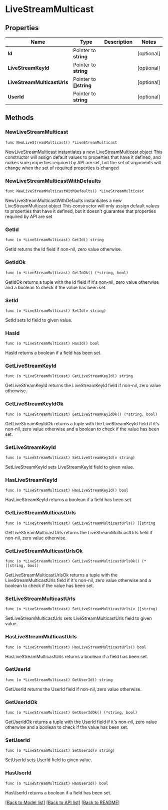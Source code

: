 # LiveStreamMulticast

## Properties

Name | Type | Description | Notes
------------ | ------------- | ------------- | -------------
**Id** | Pointer to **string** |  | [optional] 
**LiveStreamKeyId** | Pointer to **string** |  | [optional] 
**LiveStreamMulticastUrls** | Pointer to **[]string** |  | [optional] 
**UserId** | Pointer to **string** |  | [optional] 

## Methods

### NewLiveStreamMulticast

`func NewLiveStreamMulticast() *LiveStreamMulticast`

NewLiveStreamMulticast instantiates a new LiveStreamMulticast object
This constructor will assign default values to properties that have it defined,
and makes sure properties required by API are set, but the set of arguments
will change when the set of required properties is changed

### NewLiveStreamMulticastWithDefaults

`func NewLiveStreamMulticastWithDefaults() *LiveStreamMulticast`

NewLiveStreamMulticastWithDefaults instantiates a new LiveStreamMulticast object
This constructor will only assign default values to properties that have it defined,
but it doesn't guarantee that properties required by API are set

### GetId

`func (o *LiveStreamMulticast) GetId() string`

GetId returns the Id field if non-nil, zero value otherwise.

### GetIdOk

`func (o *LiveStreamMulticast) GetIdOk() (*string, bool)`

GetIdOk returns a tuple with the Id field if it's non-nil, zero value otherwise
and a boolean to check if the value has been set.

### SetId

`func (o *LiveStreamMulticast) SetId(v string)`

SetId sets Id field to given value.

### HasId

`func (o *LiveStreamMulticast) HasId() bool`

HasId returns a boolean if a field has been set.

### GetLiveStreamKeyId

`func (o *LiveStreamMulticast) GetLiveStreamKeyId() string`

GetLiveStreamKeyId returns the LiveStreamKeyId field if non-nil, zero value otherwise.

### GetLiveStreamKeyIdOk

`func (o *LiveStreamMulticast) GetLiveStreamKeyIdOk() (*string, bool)`

GetLiveStreamKeyIdOk returns a tuple with the LiveStreamKeyId field if it's non-nil, zero value otherwise
and a boolean to check if the value has been set.

### SetLiveStreamKeyId

`func (o *LiveStreamMulticast) SetLiveStreamKeyId(v string)`

SetLiveStreamKeyId sets LiveStreamKeyId field to given value.

### HasLiveStreamKeyId

`func (o *LiveStreamMulticast) HasLiveStreamKeyId() bool`

HasLiveStreamKeyId returns a boolean if a field has been set.

### GetLiveStreamMulticastUrls

`func (o *LiveStreamMulticast) GetLiveStreamMulticastUrls() []string`

GetLiveStreamMulticastUrls returns the LiveStreamMulticastUrls field if non-nil, zero value otherwise.

### GetLiveStreamMulticastUrlsOk

`func (o *LiveStreamMulticast) GetLiveStreamMulticastUrlsOk() (*[]string, bool)`

GetLiveStreamMulticastUrlsOk returns a tuple with the LiveStreamMulticastUrls field if it's non-nil, zero value otherwise
and a boolean to check if the value has been set.

### SetLiveStreamMulticastUrls

`func (o *LiveStreamMulticast) SetLiveStreamMulticastUrls(v []string)`

SetLiveStreamMulticastUrls sets LiveStreamMulticastUrls field to given value.

### HasLiveStreamMulticastUrls

`func (o *LiveStreamMulticast) HasLiveStreamMulticastUrls() bool`

HasLiveStreamMulticastUrls returns a boolean if a field has been set.

### GetUserId

`func (o *LiveStreamMulticast) GetUserId() string`

GetUserId returns the UserId field if non-nil, zero value otherwise.

### GetUserIdOk

`func (o *LiveStreamMulticast) GetUserIdOk() (*string, bool)`

GetUserIdOk returns a tuple with the UserId field if it's non-nil, zero value otherwise
and a boolean to check if the value has been set.

### SetUserId

`func (o *LiveStreamMulticast) SetUserId(v string)`

SetUserId sets UserId field to given value.

### HasUserId

`func (o *LiveStreamMulticast) HasUserId() bool`

HasUserId returns a boolean if a field has been set.


[[Back to Model list]](../README.md#documentation-for-models) [[Back to API list]](../README.md#documentation-for-api-endpoints) [[Back to README]](../README.md)


